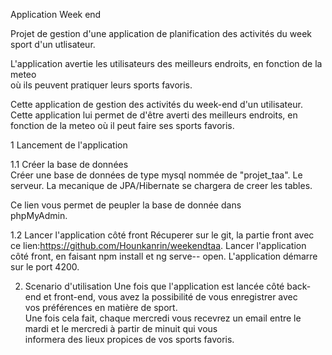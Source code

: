 Application Week end 


Projet de gestion d'une application de planification des activités du week sport d'un utlisateur.

L'application avertie les utilisateurs des meilleurs endroits, en fonction de la meteo  
où ils peuvent pratiquer leurs sports favoris.

Cette application de gestion des activités du week-end d'un utilisateur.    
Cette application lui permet de d'être averti des meilleurs endroits, en fonction de la meteo  où il peut faire ses sports favoris.


1 Lancement de l'application

1.1 Créer la base de données        
Créer une base de données de type mysql nommée de "projet_taa".
Le serveur. La mecanique de JPA/Hibernate se chargera de creer les tables.      

Ce lien vous permet de peupler la base de donnée dans   
phpMyAdmin.  

1.2 Lancer l'application côté front 
Récuperer sur le git, la partie front avec ce lien:https://github.com/Hounkanrin/weekendtaa. 
Lancer l'application côté front, en faisant npm install et ng serve-- open. L'application démarre sur le port 4200. 
    

2. Scenario d'utilisation
Une fois que l'application est lancée côté back-end et front-end, vous avez la possibilité de vous enregistrer avec         
vos préférences en matière de sport.        
Une fois cela fait, chaque mercredi vous recevrez un email entre le mardi et le mercredi à partir de minuit qui vous        
informera des lieux propices de vos sports favoris.     

